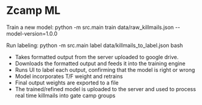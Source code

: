 # Zcamp ML

Train a new model: python -m src.main train data/raw_killmails.json --model-version=1.0.0

Run labeling: python -m src.main label data/killmails_to_label.json
bash

- Takes formatted output from the server uploaded to google drive.
- Downloads the formatted output and feeds it into the training engine
- Runs UI to label each output, confirming that the model is right or wrong
- Model incorporates T/F weight and retrains
- Final output weights are exported to a file
- The trained/refined model is uploaded to the server and used to process real time killmails into gate camp groups

